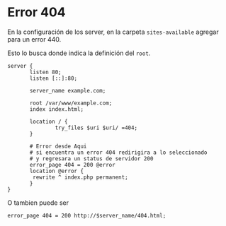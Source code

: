 # Error 404

En la configuración de los server, en la carpeta `sites-available` agregar para un error 440.

Esto lo busca donde indica la definición del `root`.

```
server {
       listen 80;
       listen [::]:80;

       server_name example.com;

       root /var/www/example.com;
       index index.html;

       location / {
               try_files $uri $uri/ =404;
       }
       
       # Error desde Aqui
       # si encuentra un error 404 redirigira a lo seleccionado 
       # y regresara un status de servidor 200
       error_page 404 = 200 @error
       location @error {
       	rewrite ^ index.php permanent;
       }
}
```

O tambien puede ser

```
error_page 404 = 200 http://$server_name/404.html;
```

